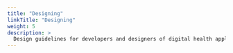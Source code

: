 ```yaml
---
title: "Designing"
linkTitle: "Designing"
weight: 5
description: >
  Design guidelines for developers and designers of digital health applications
---
```


